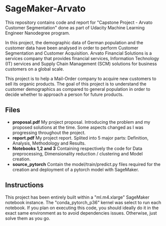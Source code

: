 # SageMaker-Arvato

This repository contains code and report for "Capstone Project - Arvato Customer Segmentation" done as part of Udacity Machine Learning Engineer Nanodegree program.

In this project, the demographic data of German population and the customer data have been analysed in order to perform Customer Segmentation and Customer Acquisition. Arvato Financial Solutions is a services company that provides financial services, Information Technology (IT) services and Supply Chain Management (SCM) solutions for business customers on a global scale.

This project is to help a Mail-Order company to acquire new customers to sell its organic products. The goal of this project is to understand the customer demographics as compared to general population in order to decide whether to approach a person for future products.

## Files 
- **proposal.pdf** My project proposal. Introducing the problem and my proposed solutions at the time. Some aspects changed as I was progressing throughout the project.
- **report.pdf** My project report. Splited into 5 major parts: Definition, Analysis, Methodology and Results.
- **Notebooks 1,2 and 3** Containing respectively the code for Data preprocessing, Dimensionality reduction / clustering and Model creation.
- **source_pytorch** Contain the model/train/predict.py files required for the creation and deployment of a pytorch model with SageMaker.

## Instructions
This project has been entirely built within a "ml.m4.xlarge" SageMaker notebook instance. The "conda_pytorch_p36" kernel was select to run each notebook. 
If you plan on executing this code, you should ideally do it in the exact same environment as to avoid dependencies issues. Otherwise, just solve them as you go.
